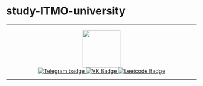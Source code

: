 # study-ITMO-university
---
<div id="header" align="center">
  <img src="https://media.giphy.com/media/M9gbBd9nbDrOTu1Mqx/giphy.gif" width="100"/>
  <div id="badges">
    <a href="https://t.me/jabanishe" target = "_blank">
  <img src="https://img.shields.io/badge/Telegram-blue?style=for-the-badge&logo=telegram" alt="Telegram badge"/>
  </a>
  <a href = "https://vk.com/smekla" target = "_blank">
  <img src="https://img.shields.io/badge/vk-black?style=for-the-badge&logo=vk&logoColor=white" alt="VK Badge"/>
  </a>
  <a href = "https://leetcode.com/JABAN111" target = "_blank">
  <img src="https://img.shields.io/badge/Leetcode-blue?style=for-the-badge&logo=LeetCode&logoColor=white" alt="Leetcode Badge"/>
  </a>
  </div>
</div>



---

